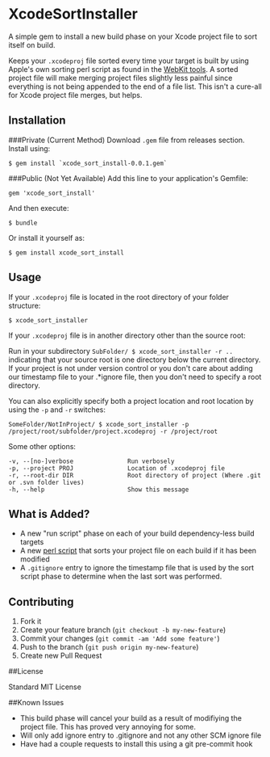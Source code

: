 # XcodeSortInstaller

A simple gem to install a new build phase on your Xcode project file to sort itself on build.

Keeps your `.xcodeproj` file sorted every time your target is built by using Apple's own sorting perl script as found in the [WebKit tools](https://github.com/adobe/webkit/blob/master/Tools/Scripts/sort-Xcode-project-file). A sorted project file will make merging project files slightly less painful since everything is not being appended to the end of a file list. This isn't a cure-all for Xcode project file merges, but helps.

## Installation

###Private (Current Method)
Download `.gem` file from releases section. Install using:

    $ gem install `xcode_sort_install-0.0.1.gem`

###Public (Not Yet Available)
Add this line to your application's Gemfile:

    gem 'xcode_sort_install'

And then execute:

    $ bundle

Or install it yourself as:

    $ gem install xcode_sort_install

## Usage

If your `.xcodeproj` file is located in the root directory of your folder structure:

    $ xcode_sort_installer

If your `.xcodeproj` file is in another directory other than the source root:

Run in your subdirectory `SubFolder/ $ xcode_sort_installer -r ..` indicating that your source root is one directory below the current directory. If your project is not under version control or you don't care about adding our timestamp file to your .*ignore file, then you don't need to specify a root directory.

You can also explicitly specify both a project location and root location by using the `-p` and `-r` switches:

    SomeFolder/NotInProject/ $ xcode_sort_installer -p /project/root/subfolder/project.xcodeproj -r /project/root

Some other options:

``` lang:shell
-v, --[no-]verbose               Run verbosely
-p, --project PROJ               Location of .xcodeproj file
-r, --root-dir DIR               Root directory of project (Where .git or .svn folder lives)
-h, --help                       Show this message
```

## What is Added?
- A new "run script" phase on each of your build dependency-less build targets
- A new [perl script](https://github.com/adobe/webkit/blob/master/Tools/Scripts/sort-Xcode-project-file) that sorts your project file on each build if it has been modified
- A `.gitignore` entry to ignore the timestamp file that is used by the sort script phase to determine when the last sort was performed.

## Contributing

1. Fork it
2. Create your feature branch (`git checkout -b my-new-feature`)
3. Commit your changes (`git commit -am 'Add some feature'`)
4. Push to the branch (`git push origin my-new-feature`)
5. Create new Pull Request

##License

Standard MIT License

##Known Issues
- This build phase will cancel your build as a result of modifiying the project file. This has proved very annoying for some.
- Will only add ignore entry to .gitignore and not any other SCM ignore file
- Have had a couple requests to install this using a git pre-commit hook
